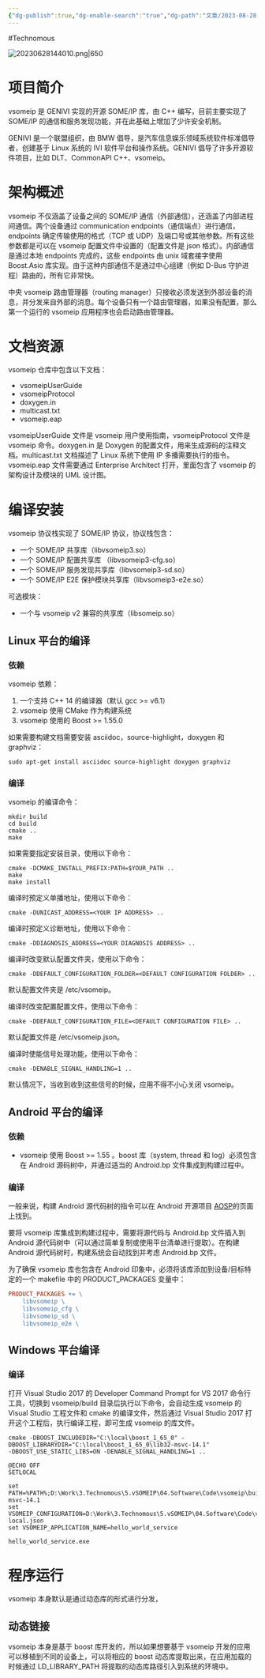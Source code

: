 ```yaml
---
{"dg-publish":true,"dg-enable-search":"true","dg-path":"文章/2023-08-28 vsomeip 的架构和使用说明.md","permalink":"/文章/2023-08-28 vsomeip 的架构和使用说明/","dgEnableSearch":"true","dgPassFrontmatter":true}
---
```


#Technomous 

![20230628144010.png|650](/img/user/0.Asset/resource/20230628144010.png)

# 项目简介
vsomeip 是 GENIVI 实现的开源 SOME/IP 库，由 C++ 编写，目前主要实现了 SOME/IP 的通信和服务发现功能，并在此基础上增加了少许安全机制。

GENIVI 是一个联盟组织，由 BMW 倡导，是汽车信息娱乐领域系统软件标准倡导者，创建基于 Linux 系统的 IVI 软件平台和操作系统。GENIVI 倡导了许多开源软件项目，比如 DLT、CommonAPI C++、vsomeip。

# 架构概述
vsomeip 不仅涵盖了设备之间的 SOME/IP 通信（外部通信），还涵盖了内部进程间通信。两个设备通过 communication endpoints（通信端点）进行通信，endpoints 确定传输使用的格式（TCP 或 UDP）及端口号或其他参数。所有这些参数都是可以在 vsomeip 配置文件中设置的（配置文件是 json 格式）。内部通信是通过本地 endpoints 完成的，这些 endpoints 由 unix 域套接字使用 Boost.Asio 库实现。由于这种内部通信不是通过中心组建（例如 D-Bus 守护进程）路由的，所有它非常快。

中央 vsomeip 路由管理器（routing manager）只接收必须发送到外部设备的消息，并分发来自外部的消息。每个设备只有一个路由管理器，如果没有配置，那么第一个运行的 vsomeip 应用程序也会启动路由管理器。
# 文档资源
vsomeip 仓库中包含以下文档：
* vsomeipUserGuide
* vsomeipProtocol
* doxygen.in
* multicast.txt
* vsomeip.eap

vsomeipUserGuide 文件是 vsomeip 用户使用指南，vsomeipProtocol 文件是 vsomeip 命令。doxygen.in 是 Doxygen 的配置文件，用来生成源码的注释文档。multicast.txt 文档描述了 Linux 系统下使用 IP 多播需要执行的指令。vsomeip.eap 文件需要通过 Enterprise Architect 打开，里面包含了 vsomeip 的架构设计及模块的 UML 设计图。
# 编译安装
vsomeip 协议栈实现了 SOME/IP 协议，协议栈包含：
* 一个 SOME/IP 共享库（libvsomeip3.so）
* 一个 SOME/IP 配置共享库 （libvsomeip3-cfg.so）
* 一个 SOME/IP 服务发现共享库（libvsomeip3-sd.so）
* 一个 SOME/IP E2E 保护模块共享库（libvsomeip3-e2e.so）

可选模块：
* 一个与 vsomeip v2 兼容的共享库（libsomeip.so）

## Linux 平台的编译
### 依赖
vsomeip 依赖：
1. 一个支持 C++ 14 的编译器（默认 gcc >= v6.1）
2. vsomeip 使用 CMake 作为构建系统
3. vsomeip 使用的 Boost >= 1.55.0

如果需要构建文档需要安装 asciidoc，source-highlight，doxygen 和 graphviz：

``` Shell
sudo apt-get install asciidoc source-highlight doxygen graphviz
```

### 编译
vsomeip 的编译命令：

``` Shell
mkdir build
cd build
cmake ..
make
```

如果需要指定安装目录，使用以下命令：

``` Shell
cmake -DCMAKE_INSTALL_PREFIX:PATH=$YOUR_PATH ..
make
make install
```

编译时预定义单播地址，使用以下命令：

``` Shell
cmake -DUNICAST_ADDRESS=<YOUR IP ADDRESS> ..
```

编译时预定义诊断地址，使用以下命令：

``` Shell
cmake -DDIAGNOSIS_ADDRESS=<YOUR DIAGNOSIS ADDRESS> ..
```

编译时改变默认配置文件夹，使用以下命令：

``` Shell
cmake -DDEFAULT_CONFIGURATION_FOLDER=<DEFAULT CONFIGURATION FOLDER> ..
```

默认配置文件夹是 /etc/vsomeip。

编译时改变配置配置文件，使用以下命令：

``` Shell
cmake -DDEFAULT_CONFIGURATION_FILE=<DEFAULT CONFIGURATION FILE> ..
```

默认配置文件是 /etc/vsomeip.json。

编译时使能信号处理功能，使用以下命令：

``` Shell
cmake -DENABLE_SIGNAL_HANDLING=1 ..
```

默认情况下，当收到收到这些信号的时候，应用不得不小心关闭 vsomeip。

## Android 平台的编译

### 依赖
- vsomeip 使用 Boost >= 1.55 。boost 库（system, thread 和 log）必须包含在 Android 源码树中，并通过适当的 Android.bp 文件集成到构建过程中。

### 编译
一般来说，构建 Android 源代码树的指令可以在 Android 开源项目 [AOSP]([https://source.android.com/setup/build/requirements](https://source.android.com/setup/build/requirements))的页面上找到。

要将 vsomeip 库集成到构建过程中，需要将源代码与 Android.bp 文件插入到 Android 源代码树中（可以通过简单复制或使用平台清单进行提取）。在构建 Android 源代码树时，构建系统会自动找到并考虑 Android.bp 文件。

为了确保 vsomeip 库也包含在 Android 印象中，必须将该库添加到设备/目标特定的一个 makefile 中的 PRODUCT_PACKAGES 变量中：

``` makefile
PRODUCT_PACKAGES += \
    libvsomeip \
    libvsomeip_cfg \
    libvsomeip_sd \
    libvsomeip_e2e \
```


## Windows 平台编译

### 编译
打开 Visual Studio 2017 的 Developer Command Prompt for VS 2017 命令行工具，切换到 vsomeip/build 目录后执行以下命令，会自动生成 vsomeip 的 Visual Studio 工程文件和 cmake 的编译文件，然后通过 Visual Studio 2017 打开这个工程后，执行编译工程，即可生成 vsomeip 的库文件。

``` Shell
cmake -DBOOST_INCLUDEDIR="C:\local\boost_1_65_0" -DBOOST_LIBRARYDIR="C:\local\boost_1_65_0\lib32-msvc-14.1" 
-DBOOST_USE_STATIC_LIBS=ON -DENABLE_SIGNAL_HANDLING=1 ..
```



``` Shell
@ECHO OFF
SETLOCAL

set PATH=%PATH%;D:\Work\3.Technomous\5.vSOMEIP\04.Software\Code\vsomeip\build\Debug;C:\local\boost_1_65_0\lib32-msvc-14.1
set VSOMEIP_CONFIGURATION=D:\Work\3.Technomous\5.vSOMEIP\04.Software\Code\vsomeip\examples\hello_world\helloworld-local.json
set VSOMEIP_APPLICATION_NAME=hello_world_service

hello_world_service.exe

```

# 程序运行
vsomeip 本身默认是通过动态库的形式进行分发，
## 动态链接
vsomeip 本身是基于 boost 库开发的，所以如果想要基于 vsomeip 开发的应用可以移植到不同的设备上，可以将相应的 boost 动态库提取出来，在应用加载的时候通过 LD_LIBRARY_PATH 将提取的动态库路径引入到系统的环境中。





